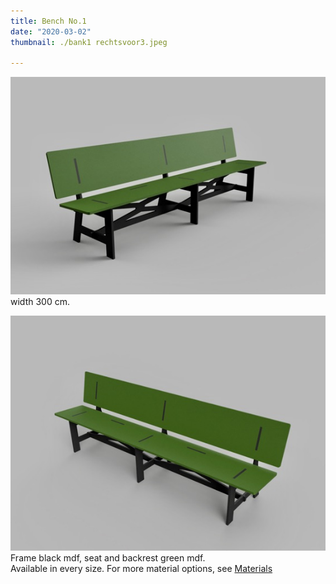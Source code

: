 ```yaml
---
title: Bench No.1
date: "2020-03-02"
thumbnail: ./bank1 rechtsvoor3.jpeg

---
```


<div class="kg-card kg-image-card kg-width-wide">

![bench1](./bank1_linksvoor.jpeg)
width 300 cm.
</div>


<div class="kg-card kg-image-card kg-width-wide">

![bench1](./bank1_rechtsvoor.jpeg)
Frame black mdf, seat and backrest green mdf.<br>
Available in every size.
For more material options, see [Materials](http://amsterdamfurniturelab.nl/en/materials)
</div>
